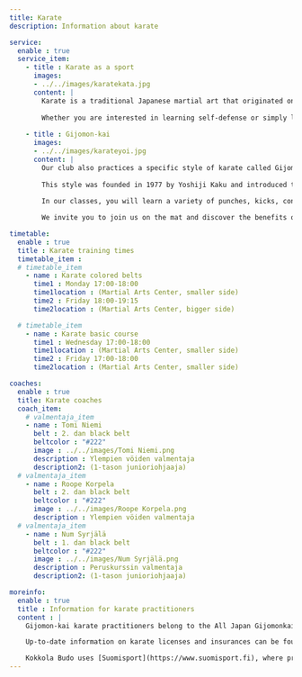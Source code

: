 ```yaml
---
title: Karate
description: Information about karate

service:
  enable : true
  service_item:
    - title : Karate as a sport
      images:
      - ../../images/karatekata.jpg
      content: |
        Karate is a traditional Japanese martial art that originated on the island of Okinawa. It is known for its focus on self-defense and its ability to improve both physical and mental fitness. 
        
        Whether you are interested in learning self-defense or simply looking for a comprehensive form of exercise, karate has something to offer for everyone.
        
    - title : Gijomon-kai
      images:
      - ../../images/karateyoi.jpg
      content: |
        Our club also practices a specific style of karate called Gijomon-kai. 
        
        This style was founded in 1977 by Yoshiji Kaku and introduced to Finland by Kim Isaksson in 1994. The name Gijomon means "duty first" or "destiny is to act towards one's duty" in English. 
        
        In our classes, you will learn a variety of punches, kicks, controls, throws, and falls, as well as how to apply them in self-defense situations.

        We invite you to join us on the mat and discover the benefits of practicing karate and Gijomon-kai for yourself.

timetable:
  enable : true
  title : Karate training times
  timetable_item :
  # timetable_item
    - name : Karate colored belts
      time1 : Monday 17:00-18:00
      time1location : (Martial Arts Center, smaller side)
      time2 : Friday 18:00-19:15
      time2location : (Martial Arts Center, bigger side)

  # timetable_item
    - name : Karate basic course
      time1 : Wednesday 17:00-18:00
      time1location : (Martial Arts Center, smaller side)
      time2 : Friday 17:00-18:00
      time2location : (Martial Arts Center, smaller side)

coaches:
  enable : true
  title: Karate coaches
  coach_item:
    # valmentaja_item
    - name : Tomi Niemi
      belt : 2. dan black belt
      beltcolor : "#222"
      image : ../../images/Tomi Niemi.png
      description : Ylempien vöiden valmentaja
      description2: (1-tason junioriohjaaja)
  # valmentaja_item
    - name : Roope Korpela
      belt : 2. dan black belt
      beltcolor : "#222"
      image : ../../images/Roope Korpela.png
      description : Ylempien vöiden valmentaja 
  # valmentaja_item
    - name : Num Syrjälä
      belt : 1. dan black belt
      beltcolor : "#222"
      image : ../../images/Num Syrjälä.png
      description : Peruskurssin valmentaja
      description2: (1-tason junioriohjaaja)

moreinfo:
  enable : true
  title : Information for karate practitioners
  content : |
    Gijomon-kai karate practitioners belong to the All Japan Gijomonkai Karate-jutsu organization and, since 1998, also to the [Finnish Karate Association.](Https://karateliitto.fi/fi/) 

    Up-to-date information on karate licenses and insurances can be found on the Finnish Karate Association's website under [licenses and insurances](https://karateliitto.fi/fi/lisenssit-ja-vakuutukset/) 

    Kokkola Budo uses [Suomisport](https://www.suomisport.fi), where practitioners can buy licenses and insurance.
---
```

